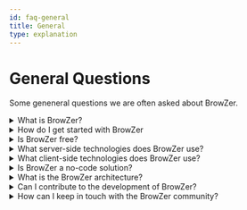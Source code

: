 ```yaml
---
id: faq-general
title: General
type: explanation
---
```



# General Questions

Some geneneral questions we are often asked about BrowZer.


<details>
  <summary>What is BrowZer?</summary>

  BrowZer is a group of open source components that enable you to operate private-to-the-internet web applications while still easily providing secure access for authorized internet-based remote users. Here is a [BrowZer video introduction](../about/welcome#intro-video).

</details>


<details>
  <summary>How do I get started with BrowZer</summary>
  
  You can set up your first BrowZer environment app in minutes. 
  These instructions will walk you through the steps :
  
  [Your First BrowZer Environment](../getting-started/)
</details>

<details>
  <summary>Is BrowZer free?</summary>
  
  BrowZer open source software (OSS) is free and always will be. 
  To ensure that we can continue to develop BrowZer, our NetFoundry Management & Orchestration Platform (MOP) will provide additional enterprise-oriented functionality that may require payment. 
</details>


<details>
  <summary>What server-side technologies does BrowZer use?</summary>
  
  NodeJS, OIDC, Docker
</details>


<details>
  <summary>What client-side technologies does BrowZer use?</summary>

  JavaScript, TypeScript, ServiceWorker, WebAssembly
</details>


<details>
  <summary>Is BrowZer a no-code solution?</summary>
  
  BrowZer is a collection of open source components that collectively creates
  a platform for professional web application developers, and DevSecOps practicioners, 
  which enables elimination of time spent on repetitive and brittle IT tasks 
  geared toward web application security. 
  BrowZer requires no code changes to your web app in order to accomplish its secure access, 
  hence some may call it a low-code solution for professional web app developers.
  But we do not think of it that way.
</details>


<details>
  <summary>What is the BrowZer architecture?</summary>

  See the [BrowZer architecture](../about/architecture) page.
</details>



<details>
  <summary>Can I contribute to the development of BrowZer?</summary>
  
  We'd love to have you contribute! To find out how, read:

  [Contributing](../community/contributing/)
</details>


<details>

  <summary>How can I keep in touch with the BrowZer community?</summary>
  
    Join us at any of the following locations: 

  - [GitHub](https://github.com/openziti) 
  - [Discourse](https://openziti.discourse.group/) - the OpenZiti Discourse Group
  - [Blog](https://openziti.io)
  - [Docs](../about)
  - [NetFoundry website](https://netfoundry.io/) 

</details>